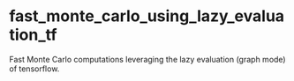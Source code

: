 # fast_monte_carlo_using_lazy_evaluation_tf
Fast Monte Carlo computations leveraging the lazy evaluation (graph mode) of tensorflow.
